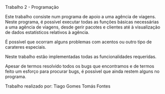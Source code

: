Trabalho 2 - Programação

Este trabalho consiste num programa de apoio a uma agência de viagens. Neste programa, é possível executar todas as funções básicas necessárias a uma agência de viagens, desde gerir pacotes e clientes até à visualização de dados estatísticos relativos à agência.

É possível que ocorram alguns problemas com acentos ou outro tipo de carateres especiais.

Neste trabalho estâo implementadas todas as funcionalidades requeridas.

Apesar de termos resolvido todos os bugs que encontramos e de termos feito um esforço para procurar bugs, é possível que ainda restem alguns no programa.


Trabalho realizado por:
Tiago Gomes
Tomás Fontes
